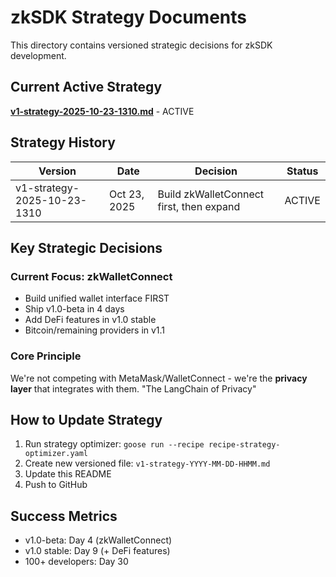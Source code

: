 # zkSDK Strategy Documents

This directory contains versioned strategic decisions for zkSDK development.

## Current Active Strategy
**[v1-strategy-2025-10-23-1310.md](./v1-strategy-2025-10-23-1310.md)** - ACTIVE

## Strategy History

| Version | Date | Decision | Status |
|---------|------|----------|--------|
| v1-strategy-2025-10-23-1310 | Oct 23, 2025 | Build zkWalletConnect first, then expand | ACTIVE |

## Key Strategic Decisions

### Current Focus: zkWalletConnect
- Build unified wallet interface FIRST
- Ship v1.0-beta in 4 days
- Add DeFi features in v1.0 stable
- Bitcoin/remaining providers in v1.1

### Core Principle
We're not competing with MetaMask/WalletConnect - we're the **privacy layer** that integrates with them. "The LangChain of Privacy"

## How to Update Strategy

1. Run strategy optimizer: `goose run --recipe recipe-strategy-optimizer.yaml`
2. Create new versioned file: `v1-strategy-YYYY-MM-DD-HHMM.md`
3. Update this README
4. Push to GitHub

## Success Metrics
- v1.0-beta: Day 4 (zkWalletConnect)
- v1.0 stable: Day 9 (+ DeFi features)
- 100+ developers: Day 30